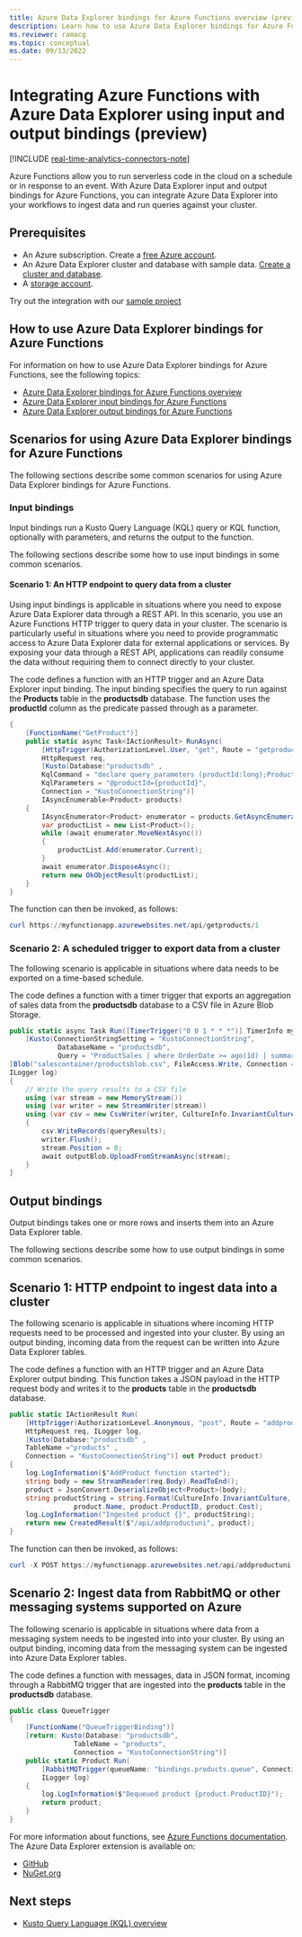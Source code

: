 ```yaml
---
title: Azure Data Explorer bindings for Azure Functions overview (preview)
description: Learn how to use Azure Data Explorer bindings for Azure Functions.
ms.reviewer: ramacg
ms.topic: conceptual
ms.date: 09/13/2022
---
```


# Integrating Azure Functions with Azure Data Explorer using input and output bindings (preview)

[!INCLUDE [real-time-analytics-connectors-note](includes/real-time-analytics-connectors-note.md)]

Azure Functions allow you to run serverless code in the cloud on a schedule or in response to an event. With Azure Data Explorer input and output bindings for Azure Functions, you can integrate Azure Data Explorer into your workflows to ingest data and run queries against your cluster.

## Prerequisites

- An Azure subscription. Create a [free Azure account](https://azure.microsoft.com/free/).
- An Azure Data Explorer cluster and database with sample data. [Create a cluster and database](create-cluster-and-database.md).
- A [storage account](/azure/storage/common/storage-quickstart-create-account?tabs=azure-portal).

Try out the integration with our [sample project](https://github.com/Azure/Webjobs.Extensions.Kusto/tree/main/samples/samples-csharp/)

## How to use Azure Data Explorer bindings for Azure Functions

For information on how to use Azure Data Explorer bindings for Azure Functions, see the following topics:

- [Azure Data Explorer bindings for Azure Functions overview](https://aka.ms/adx-docs-af-overview)
- [Azure Data Explorer input bindings for Azure Functions](https://aka.ms/adx-docs-af-input)
- [Azure Data Explorer output bindings for Azure Functions](https://aka.ms/adx-docs-af-output)

## Scenarios for using Azure Data Explorer bindings for Azure Functions

The following sections describe some common scenarios for using Azure Data Explorer bindings for Azure Functions.

### Input bindings

Input bindings run a Kusto Query Language (KQL) query or KQL function, optionally with parameters, and returns the output to the function.

The following sections describe some how to use input bindings in some common scenarios.

#### Scenario 1: An HTTP endpoint to query data from a cluster

Using input bindings is applicable in situations where you need to expose Azure Data Explorer data through a REST API. In this scenario, you use an Azure Functions HTTP trigger to query data in your cluster. The scenario is particularly useful in situations where you need to provide programmatic access to Azure Data Explorer data for external applications or services. By exposing your data through a REST API, applications can readily consume the data without requiring them to connect directly to your cluster.

The code defines a function with an HTTP trigger and an Azure Data Explorer input binding. The input binding specifies the query to run against the **Products** table in the **productsdb** database. The function uses the **productId** column as the predicate passed through as a parameter.

```csharp
{
    [FunctionName("GetProduct")]
    public static async Task<IActionResult> RunAsync(
        [HttpTrigger(AuthorizationLevel.User, "get", Route = "getproducts/{productId}")]
        HttpRequest req,
        [Kusto(Database:"productsdb" ,
        KqlCommand = "declare query_parameters (productId:long);Products | where ProductID == productId" ,
        KqlParameters = "@productId={productId}",
        Connection = "KustoConnectionString")]
        IAsyncEnumerable<Product> products)
    {
        IAsyncEnumerator<Product> enumerator = products.GetAsyncEnumerator();
        var productList = new List<Product>();
        while (await enumerator.MoveNextAsync())
        {
            productList.Add(enumerator.Current);
        }
        await enumerator.DisposeAsync();
        return new OkObjectResult(productList);
    }
}
```

The function can then be invoked, as follows:

```powershell
curl https://myfunctionapp.azurewebsites.net/api/getproducts/1
```

### Scenario 2: A scheduled trigger to export data from a cluster

The following scenario is applicable in situations where data needs to be exported on a time-based schedule.

The code defines a function with a timer trigger that exports an aggregation of sales data from the **productsdb** database to a CSV file in Azure Blob Storage.

```csharp
public static async Task Run([TimerTrigger("0 0 1 * * *")] TimerInfo myTimer,
    [Kusto(ConnectionStringSetting = "KustoConnectionString",
            DatabaseName = "productsdb",
            Query = "ProductSales | where OrderDate >= ago(1d) | summarize Sales = sum(ProductSales) by ProductName | top 10 by Sales desc")] IEnumerable<dynamic> queryResults,
[Blob("salescontainer/productsblob.csv", FileAccess.Write, Connection = "BlobStorageConnection")] CloudBlockBlob outputBlob,
ILogger log)
{
    // Write the query results to a CSV file
    using (var stream = new MemoryStream())
    using (var writer = new StreamWriter(stream))
    using (var csv = new CsvWriter(writer, CultureInfo.InvariantCulture))
    {
        csv.WriteRecords(queryResults);
        writer.Flush();
        stream.Position = 0;
        await outputBlob.UploadFromStreamAsync(stream);
    }
}
```

## Output bindings

Output bindings takes one or more rows and inserts them into an Azure Data Explorer table.

The following sections describe some how to use output bindings in some common scenarios.

## Scenario 1: HTTP endpoint to ingest data into a cluster

The following scenario is applicable in situations where incoming HTTP requests need to be processed and ingested into your cluster. By using an output binding, incoming data from the request can be written into Azure Data Explorer tables.

The code defines a function with an HTTP trigger and an Azure Data Explorer output binding. This function takes a JSON payload in the HTTP request body and writes it to the **products** table in the **productsdb** database.

```csharp
public static IActionResult Run(
    [HttpTrigger(AuthorizationLevel.Anonymous, "post", Route = "addproductuni")]
    HttpRequest req, ILogger log,
    [Kusto(Database:"productsdb" ,
    TableName ="products" ,
    Connection = "KustoConnectionString")] out Product product)
{
    log.LogInformation($"AddProduct function started");
    string body = new StreamReader(req.Body).ReadToEnd();
    product = JsonConvert.DeserializeObject<Product>(body);
    string productString = string.Format(CultureInfo.InvariantCulture, "(Name:{0} ID:{1} Cost:{2})",
                product.Name, product.ProductID, product.Cost);
    log.LogInformation("Ingested product {}", productString);
    return new CreatedResult($"/api/addproductuni", product);
}
```

The function can then be invoked, as follows:

```powershell
curl -X POST https://myfunctionapp.azurewebsites.net/api/addproductuni -d '{"Name":"Product1","ProductID":1,"Cost":100,"ActivatedOn":"2023-01-02T00:00:00"}'
```

## Scenario 2: Ingest data from RabbitMQ or other messaging systems supported on Azure

The following scenario is applicable in situations where data from a messaging system needs to be ingested into into your cluster. By using an output binding, incoming data from the messaging system can be ingested into Azure Data Explorer tables.

The code defines a function with messages, data in JSON format, incoming through a RabbitMQ trigger that are ingested into the **products** table in the **productsdb** database.

```csharp
public class QueueTrigger
{
    [FunctionName("QueueTriggerBinding")]
    [return: Kusto(Database: "productsdb",
                TableName = "products",
                Connection = "KustoConnectionString")]
    public static Product Run(
        [RabbitMQTrigger(queueName: "bindings.products.queue", ConnectionStringSetting = "rabbitMQConnectionAppSetting")] Product product,
        ILogger log)
    {
        log.LogInformation($"Dequeued product {product.ProductID}");
        return product;
    }
}
```

For more information about functions, see [Azure Functions documentation](/azure/azure-functions/). The Azure Data Explorer extension is available on:

- [GitHub](https://github.com/Azure/Webjobs.Extensions.Kusto)
- [NuGet.org](https://www.nuget.org/packages/Microsoft.Azure.WebJobs.Extensions.Kusto/1.0.7-Preview)

## Next steps

- [Kusto Query Language (KQL) overview](kusto/query/index.md)
